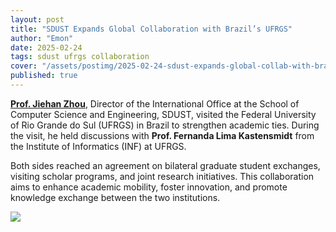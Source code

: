 ```yaml
---
layout: post
title: "SDUST Expands Global Collaboration with Brazil’s UFRGS"
author: "Emon"
date: 2025-02-24
tags: sdust ufrgs collaboration
cover: "/assets/postimg/2025-02-24-sdust-expands-global-collab-with-brazils-ufrgs.png"
published: true
---
```


**[Prof. Jiehan Zhou](/jiehan_zhou/)**, Director of the International Office at the School of Computer Science and Engineering, SDUST, visited the Federal University of Rio Grande do Sul (UFRGS) in Brazil to strengthen academic ties. During the visit, he held discussions with **Prof. Fernanda Lima Kastensmidt** from the Institute of Informatics (INF) at UFRGS.

Both sides reached an agreement on bilateral graduate student exchanges, visiting scholar programs, and joint research initiatives. This collaboration aims to enhance academic mobility, foster innovation, and promote knowledge exchange between the two institutions.

<div class="text-center">
    <img class="img-fluid img-thumbnail" style="max-height: 380px;"
        src="{{ '/assets/postimg/2025-02-24-sdust-expands-global-collab-with-brazils-ufrgs.png' | relative_url }}" />
</div>